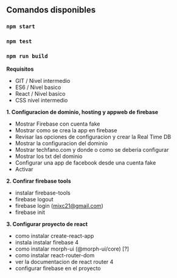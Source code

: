 
## Comandos disponibles

### `npm start`

### `npm test`

### `npm run build`

**Requisitos**

- GIT / Nivel intermedio
- ES6 / Nivel basico
- React / Nivel basico
- CSS nivel intermedio

**1. Configuracion de dominio, hosting y appweb de firebase**

- Mostrar Firebase con cuenta fake
- Mostrar como se crea la app en firebase
- Revisar las opciones de configuracion y crear la Real Time DB
- Mostrar la configuracion del dominio
- Mostrar techfano.com y donde o como se deberia configurar
- Mostrar los txt del dominio
- Configurar una app de facebook desde una cuenta fake
- Activar 

**2. Confirar firebase tools**

- instalar firebase-tools
- firebase logout
- firebase login (mixc21@gmail.com)
- firebase init

**3. Configurar proyecto de react**

- como instalar create-react-app
- instala instalar firebase 4 
- como instalar morph-ui (@morph-ui/core) [?]
- como instalar react-router-dom 
- ver la documentacion de react router 4
- configurar firebase en el proyecto

